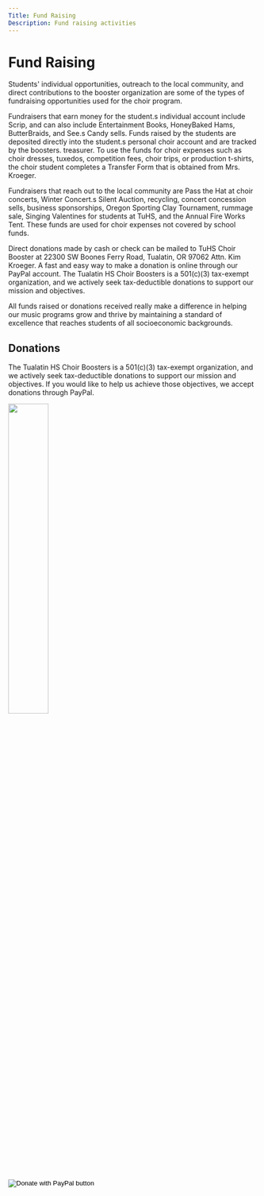 ```yaml
---
Title: Fund Raising
Description: Fund raising activities
---
```

# Fund Raising

Students' individual opportunities, outreach to the local community,
and direct contributions to the booster organization are some of the
types of fundraising opportunities used for the choir program.

Fundraisers that earn money for the student.s individual account include
Scrip, and can also include Entertainment Books, HoneyBaked Hams,
ButterBraids, and See.s Candy sells.  Funds raised by the students
are deposited directly into the student.s personal choir account and
are tracked by the boosters. treasurer.  To use the funds for choir
expenses such as choir dresses, tuxedos, competition fees, choir trips,
or production t-shirts, the choir student completes a Transfer Form that
is obtained from Mrs. Kroeger.

Fundraisers that reach out to the local community are Pass the Hat
at choir concerts, Winter Concert.s Silent Auction, recycling, concert
concession sells, business sponsorships, Oregon Sporting Clay Tournament,
rummage sale, Singing Valentines for students at TuHS, and the Annual
Fire Works Tent. These funds are used for choir expenses not covered by
school funds.

Direct donations made by cash or check can be mailed to TuHS Choir Booster
at 22300 SW Boones Ferry Road, Tualatin, OR 97062 Attn. Kim Kroeger.
A fast and easy way to make a donation is online through our PayPal
account.  The Tualatin HS Choir Boosters is a 501(c)(3) tax-exempt
organization, and we actively seek tax-deductible donations to support
our mission and objectives.

All funds raised or donations received really make a difference in
helping our music programs grow and thrive by maintaining a standard of
excellence that reaches students of all socioeconomic backgrounds.

## Donations

The Tualatin HS Choir Boosters is a 501(c)(3) tax-exempt organization, and we actively seek tax-deductible donations to support our mission and objectives.  If you would like to help us achieve those objectives, we accept donations through PayPal.

<image src='/files/BoostersPaypalQR.jpg' width=40% height=40%>

<form action="https://www.paypal.com/cgi-bin/webscr" method="post" target="_top">
<input type="hidden" name="cmd" value="_donations" />
<input type="hidden" name="business" value="tuhschoirboosters97062@gmail.com" />
<input type="hidden" name="item_name" value="TuHS Choir Boosters" />
<input type="hidden" name="currency_code" value="USD" />
<input type="image" src="https://www.paypalobjects.com/en_US/i/btn/btn_donateCC_LG.gif" border="0" name="submit" title="PayPal - The safer, easier way to pay online!" alt="Donate with PayPal button" />
<img alt="" border="0" src="https://www.paypal.com/en_US/i/scr/pixel.gif" width="1" height="1" />
</form>
